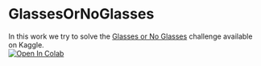 # GlassesOrNoGlasses
In this work we try to solve the [Glasses or No Glasses](https://www.kaggle.com/jeffheaton/glasses-or-no-glasses) challenge available on Kaggle.<br>
[![Open In Colab](https://colab.research.google.com/assets/colab-badge.svg)](https://colab.research.google.com/github/flaviofuria/GlassesOrNoGlasses/blob/main/glasses_or_no_glasses.ipynb)
